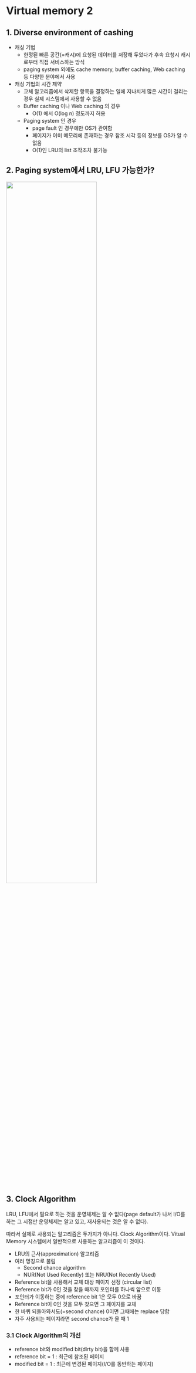 # Virtual memory 2

## 1. Diverse environment of cashing

- 캐싱 기법
  - 한정된 빠른 공간(=캐시)에 요청된 데이터를 저장해 두었다가 후속 요청시 캐시로부터 직접 서비스하는 방식
  - paging system 외에도 cache memory, buffer caching, Web caching 등 다양한 분야에서 사용
- 캐싱 기법의 시간 제약
  - 교체 알고리즘에서 삭제할 항목을 결정하는 일에 지나치게 많은 시간이 걸리는 경우 실제 시스템에서 사용할 수 없음
  - Buffer caching 이나 Web caching 의 경우
    - O(1) 에서 O(log n) 정도까지 허용
  - Paging system 인 경우
    - page fault 인 경우에만 OS가 관여함
    - 페이지가 이미 메모리에 존재하는 경우 참조 시각 등의 정보를 OS가 알 수 없음
    - O(1)인 LRU의 list 조작조차 불가능

## 2. Paging system에서 LRU, LFU 가능한가?

<img src="https://github.com/jewoodev/blog_img/blob/main/operating-system/virtual_memory2/lru_lfu_is_possible_in_paging_system.png?raw=true" width="70%">

## 3. Clock Algorithm

LRU, LFU에서 필요로 하는 것을 운영체제는 알 수 없다(page default가 나서 I/O를 하는 그 시점만 운영체제는 알고 있고, 재사용되는 것은 알 수 없다).

따라서 실제로 사용되는 알고리즘은 두가지가 아니다. Clock Algorithm이다. Vitual Memory 시스템에서 일반적으로 사용하는 알고리즘이 이 것이다.

- LRU의 근사(approximation) 알고리즘
- 여러 명칭으로 불림
  - Second chance algorithm
  - NUR(Not Used Recently) 또는 NRU(Not Recently Used)
- Reference bit을 사용해서 교체 대상 페이지 선정 (circular list)
- Reference bit가 0인 것을 찾을 때까지 포인터를 하나씩 앞으로 이동
- 포인터가 이동하는 중에 reference bit 1은 모두 0으로 바꿈
- Reference bit이 0인 것을 모두 찾으면 그 페이지를 교체
- 한 바퀴 되돌아와서도(=second chance) 0이면 그때에는 replace 당함
- 자주 사용되는 페이지라면 second chance가 올 때 1

### 3.1 Clock Algorithm의 개선

- reference bit와 modified bit(dirty bit)을 함께 사용
- reference bit = 1 : 최근에 참조된 페이지
- modified bit = 1 : 최근에 변경된 페이지(I/O를 동반하는 페이지)

